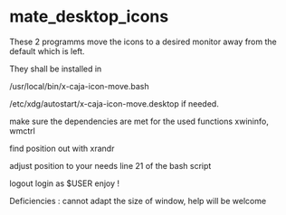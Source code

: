# mate_desktop_icons
These 2 programms move the icons to a desired monitor away from the default which is left. 

They shall be installed in

/usr/local/bin/x-caja-icon-move.bash

/etc/xdg/autostart/x-caja-icon-move.desktop   if needed.

make sure the dependencies are met for the used functions xwininfo, wmctrl

find position out with xrandr

adjust position to your needs line 21 of the bash script

logout login as $USER
enjoy !

Deficiencies : cannot adapt the size of window, help will be welcome
